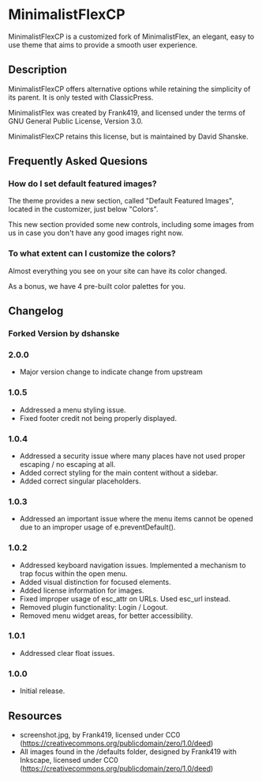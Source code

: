 # MinimalistFlexCP
MinimalistFlexCP is a customized fork of MinimalistFlex, an elegant, easy to use theme that aims to 
provide a smooth user experience.

## Description

MinimalistFlexCP offers alternative options while retaining the simplicity of its parent. It is only tested with ClassicPress.

MinimalistFlex was created by Frank419, and licensed under the terms of GNU General Public License, Version 3.0.

MinimalistFlexCP retains this license, but is maintained by David Shanske.

## Frequently Asked Quesions

### How do I set default featured images?

The theme provides a new section, called "Default Featured 
Images", located in the customizer, just below "Colors".

This new section provided some new controls, including some 
images from us in case you don't have any good images right 
now.

### To what extent can I customize the colors?

Almost everything you see on your site can have its color 
changed.

As a bonus, we have 4 pre-built color palettes for you.

## Changelog

### Forked Version by dshanske ###

### 2.0.0 ###

* Major version change to indicate change from upstream

### 1.0.5
* Addressed a menu styling issue.
* Fixed footer credit not being properly displayed.

### 1.0.4
* Addressed a security issue where many places have not used proper escaping / no escaping at all.
* Added correct styling for the main content without a sidebar.
* Added correct singular placeholders.

### 1.0.3
* Addressed an important issue where the menu items cannot be opened due to an improper usage of e.preventDefault().

### 1.0.2
* Addressed keyboard navigation issues. Implemented a mechanism to trap focus within the open menu.
* Added visual distinction for focused elements.
* Added license information for images.
* Fixed improper usage of esc_attr on URLs. Used esc_url instead.
* Removed plugin functionality: Login / Logout.
* Removed menu widget areas, for better accessibility.

### 1.0.1
* Addressed clear float issues.

### 1.0.0
* Initial release.

## Resources
* screenshot.jpg, by Frank419, licensed under CC0 (https://creativecommons.org/publicdomain/zero/1.0/deed)
* All images found in the /defaults folder, designed by Frank419 with Inkscape, licensed under CC0 (https://creativecommons.org/publicdomain/zero/1.0/deed)
